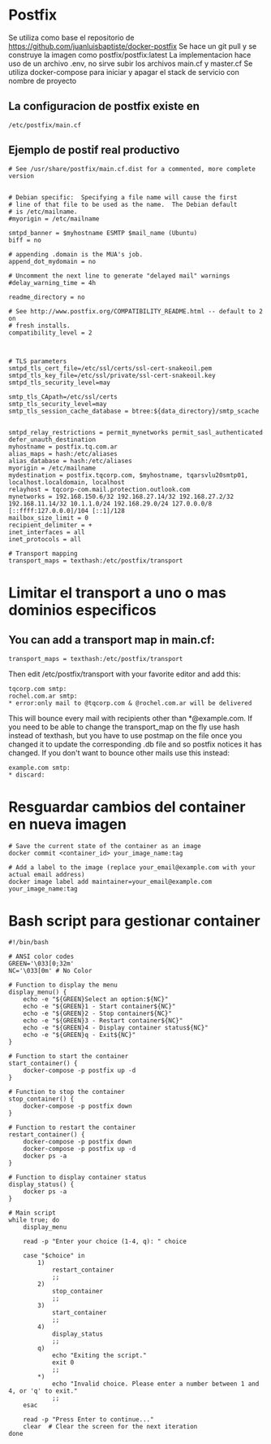 # Postfix

Se utiliza como base el repositorio de https://github.com/juanluisbaptiste/docker-postfix
Se hace un git pull y se construye la imagen como postfix/postfix:latest
La implementacion hace uso de un archivo .env, no sirve subir los archivos main.cf y master.cf
Se utiliza docker-compose para iniciar y apagar el stack de servicio con nombre de proyecto

## La configuracion de postfix existe en
```
/etc/postfix/main.cf
```
## Ejemplo de postif real productivo
```
# See /usr/share/postfix/main.cf.dist for a commented, more complete version


# Debian specific:  Specifying a file name will cause the first
# line of that file to be used as the name.  The Debian default
# is /etc/mailname.
#myorigin = /etc/mailname

smtpd_banner = $myhostname ESMTP $mail_name (Ubuntu)
biff = no

# appending .domain is the MUA's job.
append_dot_mydomain = no

# Uncomment the next line to generate "delayed mail" warnings
#delay_warning_time = 4h

readme_directory = no

# See http://www.postfix.org/COMPATIBILITY_README.html -- default to 2 on
# fresh installs.
compatibility_level = 2



# TLS parameters
smtpd_tls_cert_file=/etc/ssl/certs/ssl-cert-snakeoil.pem
smtpd_tls_key_file=/etc/ssl/private/ssl-cert-snakeoil.key
smtpd_tls_security_level=may

smtp_tls_CApath=/etc/ssl/certs
smtp_tls_security_level=may
smtp_tls_session_cache_database = btree:${data_directory}/smtp_scache


smtpd_relay_restrictions = permit_mynetworks permit_sasl_authenticated defer_unauth_destination
myhostname = postfix.tq.com.ar
alias_maps = hash:/etc/aliases
alias_database = hash:/etc/aliases
myorigin = /etc/mailname
mydestination = postfix.tqcorp.com, $myhostname, tqarsvlu20smtp01, localhost.localdomain, localhost
relayhost = tqcorp-com.mail.protection.outlook.com
mynetworks = 192.168.150.6/32 192.168.27.14/32 192.168.27.2/32 192.168.11.14/32 10.1.1.0/24 192.168.29.0/24 127.0.0.0/8 [::ffff:127.0.0.0]/104 [::1]/128
mailbox_size_limit = 0
recipient_delimiter = +
inet_interfaces = all
inet_protocols = all

# Transport mapping
transport_maps = texthash:/etc/postfix/transport
```

# Limitar el transport a uno o mas dominios especificos

## You can add a transport map in main.cf:
```
transport_maps = texthash:/etc/postfix/transport
```
Then edit /etc/postfix/transport with your favorite editor and add this:
```
tqcorp.com smtp:
rochel.com.ar smtp:
* error:only mail to @tqcorp.com & @rochel.com.ar will be delivered
```
This will bounce every mail with recipients other than *@example.com. If you need to be able to change the transport_map on the fly use hash instead of texthash, but you have to use postmap on the file once you changed it to update the corresponding .db file and so postfix notices it has changed. If you don't want to bounce other mails use this instead:
```
example.com smtp:
* discard:
```

# Resguardar cambios del container en nueva imagen
```
# Save the current state of the container as an image
docker commit <container_id> your_image_name:tag

# Add a label to the image (replace your_email@example.com with your actual email address)
docker image label add maintainer=your_email@example.com your_image_name:tag
```

# Bash script para gestionar container
```
#!/bin/bash

# ANSI color codes
GREEN='\033[0;32m'
NC='\033[0m' # No Color

# Function to display the menu
display_menu() {
    echo -e "${GREEN}Select an option:${NC}"
    echo -e "${GREEN}1 - Start container${NC}"
    echo -e "${GREEN}2 - Stop container${NC}"
    echo -e "${GREEN}3 - Restart container${NC}"
    echo -e "${GREEN}4 - Display container status${NC}"
    echo -e "${GREEN}q - Exit${NC}"
}

# Function to start the container
start_container() {
    docker-compose -p postfix up -d
}

# Function to stop the container
stop_container() {
    docker-compose -p postfix down
}

# Function to restart the container
restart_container() {
    docker-compose -p postfix down
    docker-compose -p postfix up -d
    docker ps -a
}

# Function to display container status
display_status() {
    docker ps -a
}

# Main script
while true; do
    display_menu

    read -p "Enter your choice (1-4, q): " choice

    case "$choice" in
        1)
            restart_container
            ;;
        2)
            stop_container
            ;;
        3)
            start_container
            ;;
        4)
            display_status
            ;;
        q)
            echo "Exiting the script."
            exit 0
            ;;
        *)
            echo "Invalid choice. Please enter a number between 1 and 4, or 'q' to exit."
            ;;
    esac

    read -p "Press Enter to continue..."
    clear  # Clear the screen for the next iteration
done
```